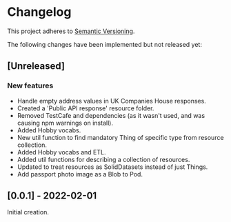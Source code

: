 # Changelog

This project adheres to [Semantic Versioning](http://semver.org/spec/v2.0.0.html).

The following changes have been implemented but not released yet:

## [Unreleased]

### New features

- Handle empty address values in UK Companies House responses.
- Created a 'Public API response' resource folder.
- Removed TestCafe and dependencies (as it wasn't used, and was causing npm
  warnings on install).
- Added Hobby vocabs.
- New util function to find mandatory Thing of specific type from resource
  collection.
- Added Hobby vocabs and ETL.
- Added util functions for describing a collection of resources.
- Updated to treat resources as SolidDatasets instead of just Things.
- Add passport photo image as a Blob to Pod.

## [0.0.1] - 2022-02-01

Initial creation.
